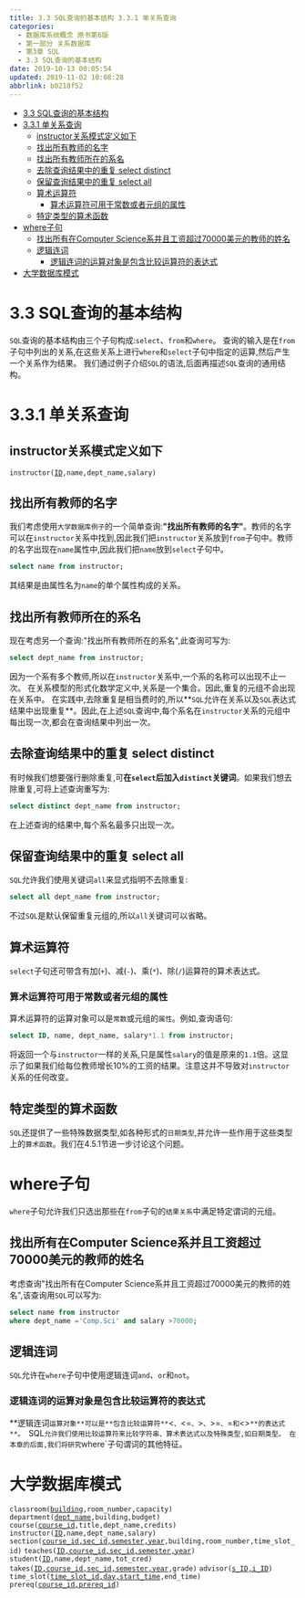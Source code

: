 ```yaml
---
title: 3.3 SQL查询的基本结构 3.3.1 单关系查询
categories: 
  - 数据库系统概念 原书第6版
  - 第一部分 关系数据库
  - 第3章 SQL
  - 3.3 SQL查询的基本结构
date: 2019-10-13 00:05:54
updated: 2019-11-02 10:08:28
abbrlink: b0218f52
---
```

- [3.3 SQL查询的基本结构](/ReadingNotes/b0218f52/#3-3-SQL查询的基本结构)
- [3.3.1 单关系查询](/ReadingNotes/b0218f52/#3-3-1-单关系查询)
    - [instructor关系模式定义如下](/ReadingNotes/b0218f52/#instructor关系模式定义如下)
    - [找出所有教师的名字](/ReadingNotes/b0218f52/#找出所有教师的名字)
    - [找出所有教师所在的系名](/ReadingNotes/b0218f52/#找出所有教师所在的系名)
    - [去除查询结果中的重复 select distinct](/ReadingNotes/b0218f52/#去除查询结果中的重复-select-distinct)
    - [保留查询结果中的重复 select all](/ReadingNotes/b0218f52/#保留查询结果中的重复-select-all)
    - [算术运算符](/ReadingNotes/b0218f52/#算术运算符)
        - [算术运算符可用于常数或者元组的属性](/ReadingNotes/b0218f52/#算术运算符可用于常数或者元组的属性)
    - [特定类型的算术函数](/ReadingNotes/b0218f52/#特定类型的算术函数)
- [where子句](/ReadingNotes/b0218f52/#where子句)
    - [找出所有在Computer Science系并且工资超过70000美元的教师的姓名](/ReadingNotes/b0218f52/#找出所有在Computer-Science系并且工资超过70000美元的教师的姓名)
    - [逻辑连词](/ReadingNotes/b0218f52/#逻辑连词)
        - [逻辑连词的运算对象是包含比较运算符的表达式](/ReadingNotes/b0218f52/#逻辑连词的运算对象是包含比较运算符的表达式)
- [大学数据库模式](/ReadingNotes/b0218f52/#大学数据库模式)

<!--more-->
<script src="https://cdn.bootcss.com/jquery/3.4.0/jquery.slim.min.js"></script>
<script>$(document).ready(function () {$(".post-body > ul:nth-child(1)").hide();});</script>

<!--end-->
<!--SSTStart-->
# 3.3 SQL查询的基本结构 #
`SQL`查询的基本结构由三个子句构成:`select`、`from`和`where`。
查询的输入是在`from`子句中列出的关系,在这些关系上进行`where`和`select`子句中指定的运算,然后产生一个关系作为结果。
我们通过例子介绍`SQL`的语法,后面再描述`SQL`查询的通用结构。
# 3.3.1 单关系查询 #
## instructor关系模式定义如下 ##
<code>instructor(<u>ID</u>,name,dept_name,salary)</code>

## 找出所有教师的名字 ##
我们考虑使用`大学数据库例子`的一个简单查询:**"找出所有教师的名字"**。教师的名字可以在`instructor`关系中找到,因此我们把`instructor`关系放到`from`子句中。教师的名字出现在`name`属性中,因此我们把`name`放到`select`子句中。
```sql
select name from instructor;
```
其结果是由属性名为`name`的单个属性构成的关系。
## 找出所有教师所在的系名 ##
现在考虑另一个查询:"找出所有教师所在的系名",此查询可写为:
```sql
select dept_name from instructor;
```
因为一个系有多个教师,所以在`instructor`关系中,一个系的名称可以出现不止一次。
在关系模型的形式化数学定义中,关系是一个集合。因此,重复的元组不会出现在关系中。
在实践中,去除重复是相当费时的,所以**`SQL`允许在关系以及`SQL`表达式结果中出现重复**。因此,在上述`SQL`查询中,每个系名在`instructor`关系的元组中每出现一次,都会在查询结果中列出一次。
## 去除查询结果中的重复 select distinct ##
有时候我们想要强行删除重复,可**在`select`后加入`distinct`关键词**。如果我们想去除重复,可将上述查询重写为:
```sql
select distinct dept_name from instructor;
```
在上述查询的结果中,每个系名最多只出现一次。
## 保留查询结果中的重复 select all ##
`SQL`允许我们使用关键词`all`来显式指明不去除重复:
```sql
select all dept_name from instructor;
```
不过`SQL`是默认保留重复元组的,所以`all`关键词可以省略。
## 算术运算符 ##
`select`子句还可带含有加(`+`)、减(`-`)、乘(`*`)、除(`/`)运算符的算术表达式。
### 算术运算符可用于常数或者元组的属性 ###
算术运算符的运算对象可以是`常数`或元组的`属性`。例如,查询语句:
```sql
select ID, name, dept_name, salary*1.1 from instructor;
```
将返回一个与`instructor`一样的关系,只是属性`salary`的值是原来的`1.1`倍。这显示了如果我们给每位教师增长10%的工资的结果。注意这并不导致对`instructor`关系的任何改变。
## 特定类型的算术函数 ##
`SQL`还提供了一些特殊数据类型,如各种形式的`日期类型`,并允许一些作用于这些类型上的`算术函数`。我们在4.5.1节进一步讨论这个问题。

# where子句 #
`where`子句允许我们只选出那些在`from`子句的`结果关系`中满足特定谓词的元组。
## 找出所有在Computer Science系并且工资超过70000美元的教师的姓名 ##
考虑查询"找出所有在Computer Science系并且工资超过70000美元的教师的姓名",该查询用`SQL`可以写为:
```sql
select name from instructor
where dept_name ='Comp.Sci' and salary >70000;
```
## 逻辑连词 ##
`SQL`允许在`where`子句中使用逻辑连词`and`、`or`和`not`。
### 逻辑连词的运算对象是包含比较运算符的表达式 ###
**逻辑连词`运算对象**可以是**包含比较运算符**`<`、`<=`、`>`、`>=`、`=`和`<>`**的表达式**。
`SQL`允许我们使用比较运算符来比较字符串、算术表达式以及特殊类型,如日期类型。
在本章的后面,我们将研究`where`子句谓词的其他特征。
<!--SSTStop-->
# 大学数据库模式 #
<code>classroom(<u>building</u>,room_number,capacity)</code>
<code>department(<u>dept_name</u>,building,budget)</code>
<code>course(<u>course_id</u>,title,dept_name,credits)</code>
<code>instructor(<u>ID</u>,name,dept_name,salary)</code>
<code>section(<u>course_id,sec_id,semester,year</u>,building,room_number,time_slot_id)</code>
<code>teaches(<u>ID,course_id,sec_id,semester,year</u>)</code>
<code>student(<u>ID</u>,name,dept_name,tot_cred)</code>
<code>takes(<u>ID,course_id,sec_id,semester,year</u>,grade)</code>
<code>advisor(<u>s_ID,i_ID</u>)</code>
<code>time_slot(<u>time_slot_id,day,start_time</u>,end_time)</code>
<code>prereq(<u>course_id,prereq_id</u>)</code>
